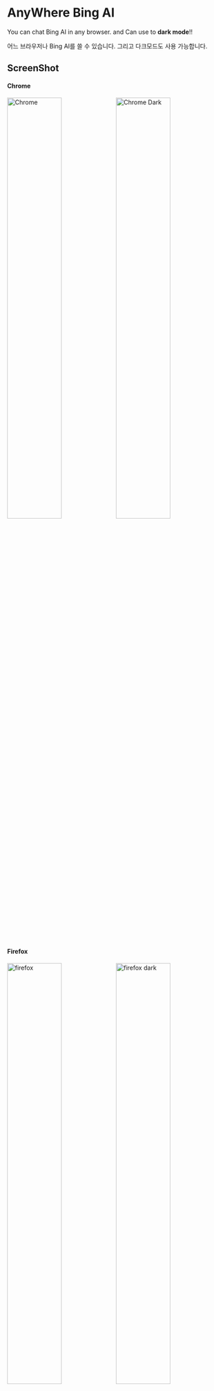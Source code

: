# AnyWhere Bing AI
You can chat Bing AI in any browser. and Can use to <b>dark mode</b>!!<br>

어느 브라우저나 Bing AI를 쓸 수 있습니다. 그리고 다크모드도 사용 가능합니다.

## ScreenShot
#### Chrome
<img width="50%" alt="Chrome" src="https://user-images.githubusercontent.com/112751504/229110849-226ad849-2003-4253-a563-3302f76f536b.png"><img width="50%" alt="Chrome Dark" src="https://user-images.githubusercontent.com/112751504/233588343-7741954d-208b-4ec4-b1c0-283300623add.png">

#### Firefox
<img width="50%" alt="firefox" src="https://user-images.githubusercontent.com/112751504/229110859-9982d0c8-3b15-43ec-8eb0-294ff8a0ec7e.png"><img width="50%" alt="firefox dark" src="https://user-images.githubusercontent.com/112751504/233589263-c0df0e24-612e-43dc-bcd6-734c89005346.png">

## Guide 가이드
<img width="93" alt="firefox_icon" src="https://user-images.githubusercontent.com/112751504/235331970-2287b658-00ca-4c07-8f0e-c0d53246851c.png">

- Speech bubble(말풍선): Open Chat. 채팅을 엽니다.
- Sun/moon(해/달): Change Dark/Light Mode. 다크/라이트 모드로 바꿉니다.
- Ruler(자): Set max lenght. 최대 길이를 설정합니다.

## Install Guide 설치 가이드
- <a href='https://github.com/DM-09/Bing-AI-for-Any-browser/blob/main/Guide-Kor.md'>한국어</a>
- <a href='https://github.com/DM-09/Bing-AI-for-Any-browser/blob/main/Guide-Eng.md'>English</a>


## Download 다운로드
- Chrome - <a href='https://github.com/DM-09/Anywhere-Bing-AI/releases/download/1.0.3-Ver/Chrome.zip'>File</a>
- Firefox - <a href='https://github.com/DM-09/Anywhere-Bing-AI/releases/download/1.0.3-Ver/Firefox.zip'>file</a> - <a href='https://addons.mozilla.org/en/firefox/addon/anywhere-bing-ai/'>Add on</a>
